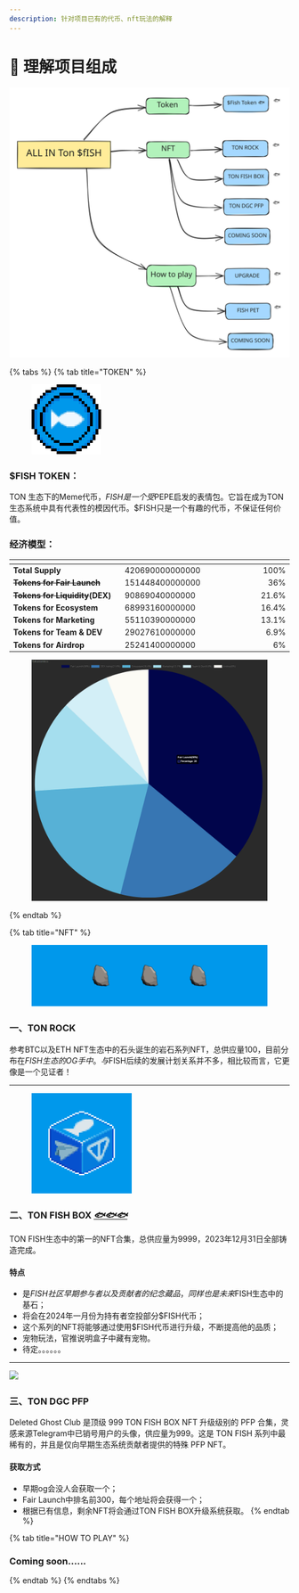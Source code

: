 ```yaml
---
description: 针对项目已有的代币、nft玩法的解释
---
```


# 📎 理解项目组成

<img src="../.gitbook/assets/file.excalidraw (2).svg" alt="" class="gitbook-drawing">

{% tabs %}
{% tab title="TOKEN" %}
<div align="left" data-full-width="false">

<figure><img src="../.gitbook/assets/BLUECOIN2.11d31785642ba25c2090.gif" alt="" width="125"><figcaption></figcaption></figure>

</div>

### $FISH TOKEN：

TON 生态下的Meme代币，$FISH 是一个受$PEPE启发的表情包。它旨在成为TON生态系统中具有代表性的模因代币。$FISH只是一个有趣的代币，不保证任何价值。

### 经济模型：

<table><thead><tr><th width="265"></th><th width="316" data-type="number"></th><th align="right"></th></tr></thead><tbody><tr><td><strong>Total Supply</strong></td><td>420690000000000</td><td align="right">100%</td></tr><tr><td><del><strong>Tokens for Fair Launch</strong></del></td><td>151448400000000</td><td align="right">36%</td></tr><tr><td><del><strong>Tokens for Liquidity</strong></del><strong>(DEX)</strong></td><td>90869040000000</td><td align="right">21.6%</td></tr><tr><td><strong>Tokens for Ecosystem</strong></td><td>68993160000000</td><td align="right">16.4%</td></tr><tr><td><strong>Tokens for Marketing</strong></td><td>55110390000000</td><td align="right">13.1%</td></tr><tr><td><strong>Tokens for Team &#x26; DEV</strong></td><td>29027610000000</td><td align="right">6.9%</td></tr><tr><td><strong>Tokens for Airdrop</strong></td><td>25241400000000</td><td align="right">6%</td></tr></tbody></table>

<figure><img src="../.gitbook/assets/Snipaste_2023-12-31_04-05-16.png" alt=""><figcaption></figcaption></figure>
{% endtab %}

{% tab title="NFT" %}
<div data-full-width="true">

<figure><img src="../.gitbook/assets/13.png" alt=""><figcaption></figcaption></figure>

</div>

### 一、TON ROCK

参考BTC以及ETH NFT生态中的石头诞生的岩石系列NFT，总供应量100，目前分布在$FISH生态的OG手中。与$FISH后续的发展计划关系并不多，相比较而言，它更像是一个见证者！

***

<div align="left">

<figure><img src="../.gitbook/assets/9 (1).png" alt="" width="180"><figcaption></figcaption></figure>

</div>

### 二、TON FISH BOX  [_🐟🐟🐟_](https://getgems.io/collection/EQAGVA6W54JOlp2Y2-\_O6mgjJoMSrKYPxej8qlYqPSjFwmKn)

TON FISH生态中的第一的NFT合集，总供应量为9999，2023年12月31日全部铸造完成。

#### **特点**

* 是$FISH社区早期参与者以及贡献者的纪念藏品，同样也是未来$FISH生态中的基石；
* 将会在2024年一月份为持有者空投部分$FISH代币；
* 这个系列的NFT将能够通过使用$FISH代币进行升级，不断提高他的品质；
* 宠物玩法，官推说明盒子中藏有宠物。
* 待定。。。。。。

***

![](../.gitbook/assets/photo\_2023-12-28\_12-06-23.gif)

### 三、TON DGC PFP

Deleted Ghost Club 是顶级 999 TON FISH BOX NFT 升级级别的 PFP 合集，灵感来源Telegram中已销号用户的头像，供应量为999。这是 TON FISH 系列中最稀有的，并且是仅向早期生态系统贡献者提供的特殊 PFP NFT。

#### 获取方式

* 早期og会没人会获取一个；
* Fair Launch中排名前300，每个地址将会获得一个；
* 根据已有信息，剩余NFT将会通过TON FISH BOX升级系统获取。
{% endtab %}

{% tab title="HOW TO PLAY" %}
### Coming soon......
{% endtab %}
{% endtabs %}







